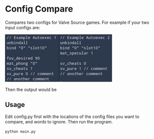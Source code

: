 # Config Compare
Compares two configs for Valve Source games.
For example if your two input configs are:

![Example inputs](inputexample.png)

Then the output would be



## Usage

Edit config.py first with the locations of the config files you want to compare, and words to ignore.  Then run the program.

`python main.py`
